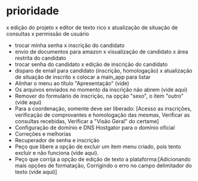# prioridade

x edição do projeto
x editor de texto rico
x atualização de situação de consultas
x permissão de usuário
- trocar minha senha
x inscrição do candidato 
- envio de documentos para amazon
x visualização de candidato
x área restrita do candidato
- trocar senha do candidato
x edição de inscrição do candidato
- disparo de email para candidato (inscrição, homologação)
x atualização de situação de inscrito
x colocar a main_app para listar
- Alinhar o menu ao título "Apresentação" (vide) 
- Os arquivos enviados no momento da inscrição não abrem (vide aqui)
- Remover do formulário de inscrição, na opção "sexo", o item "outro" (vide aqui)
- Para a coordenação, somente deve ser liberado: [Acesso as inscrições, verificação de comprovantes e homologação das mesmas, Verificar as consultas recebidas, Verificar a "Visão Geral" do certame]
- Configuração de domínio e DNS Hostgator para o domínio oficial
- Correções e melhorias
- Recuperador de senha e inscrição
- Peço que libere a opção de excluir um item menu criado, pois tento excluir e não funciona (vide aqui). 
- Peço que corrija a opção de edição de texto a plataforma:[Adicionando mais opções de formatação, Corrigindo o erro no campo delimitador do texto (vide aqui)]


